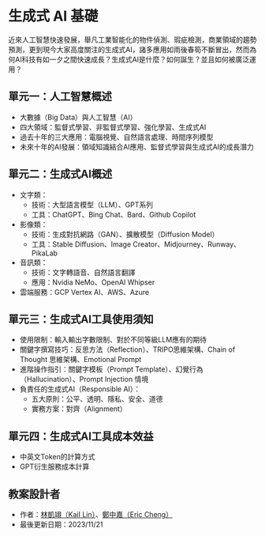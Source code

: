 # 生成式 AI 基礎
近來人工智慧快速發展，舉凡工業智能化的物件偵測、瑕疵檢測，商業領域的趨勢預測，更到現今大家高度關注的生成式AI，諸多應用如雨後春筍不斷冒出，然而為何AI科技有如一夕之間快速成長？生成式AI是什麼？如何誕生？並且如何被廣泛運用？

## 單元一：人工智慧概述
 * 大數據（Big Data）與人工智慧（AI）
 * 四大領域：監督式學習、非監督式學習、強化學習、生成式AI
 * 過去十年的三大應用：電腦視覺、自然語言處理、時間序列模型
 * 未來十年的AI發展：領域知識結合AI應用、監督式學習與生成式AI的成長潛力

## 單元二：生成式AI概述
 * 文字類：
    * 技術：大型語言模型（LLM）、GPT系列
    * 工具：ChatGPT、Bing Chat、Bard、Github Copilot
 * 影像類：
    * 技術：生成對抗網路（GAN）、擴散模型（Diffusion Model）
    * 工具：Stable Diffusion、Image Creator、Midjourney、Runway、PikaLab
 * 音訊類：
    * 技術：文字轉語音、自然語言翻譯
    * 應用：Nvidia NeMo、OpenAI Whipser
 * 雲端服務：GCP Vertex AI、AWS、Azure

## 單元三：生成式AI工具使用須知
 * 使用限制：輸入輸出字數限制、對於不同等級LLM應有的期待
 * 關鍵字撰寫技巧：反思方法（Reflection）、TRIPO思維架構、Chain of Thought 思維架構、Emotional Prompt
 * 進階操作指引：關鍵字模板（Prompt Template）、幻覺行為（Hallucination）、Prompt Injection 情境
 * 負責任的生成式AI（Responsible AI）：
    * 五大原則：公平、透明、隱私、安全、道德
    * 實務方案：對齊（Alignment）

## 單元四：生成式AI工具成本效益
 * 中英文Token的計算方式
 * GPT衍生服務成本計算

## 教案設計者
 - 作者：[林凱翊（KaiI Lin）](https://www.linkedin.com/in/%E5%87%B1%E7%BF%8A-%E6%9E%97-3b503028b/)、[鄭中嘉（Eric Cheng）](https://www.linkedin.com/in/eric-cheng-ai-free-team/)
 - 最後更新日期：2023/11/21